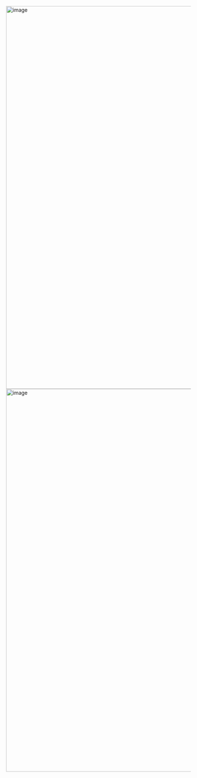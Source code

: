 
<img width="1835" height="1044" alt="image" src="https://github.com/user-attachments/assets/321e05ea-f3f2-4991-b741-64699dc61ce4" />

<img width="1835" height="1044" alt="image" src="https://github.com/user-attachments/assets/ada2c43b-a182-49e2-8d2f-0bb51e1a71a2" />


